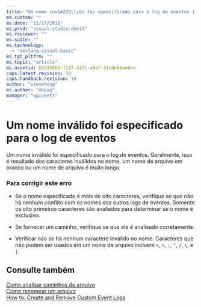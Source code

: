 ```yaml
---
title: "Um nome inv&#225;lido foi especificado para o log de eventos | Microsoft Docs"
ms.custom: ""
ms.date: "11/17/2016"
ms.prod: "visual-studio-dev14"
ms.reviewer: ""
ms.suite: ""
ms.technology: 
  - "devlang-visual-basic"
ms.tgt_pltfrm: ""
ms.topic: "article"
ms.assetid: b1b158bd-f13f-4371-a8af-31c0e86ae6be
caps.latest.revision: 10
caps.handback.revision: 10
author: "stevehoag"
ms.author: "shoag"
manager: "wpickett"
---
```

# Um nome inv&#225;lido foi especificado para o log de eventos
Um nome inválido foi especificado para o log de eventos. Geralmente, isso é resultado dos caracteres inválidos no nome, um nome de arquivo em branco ou um nome de arquivo é muito longo.  
  
### Para corrigir este erro  
  
-   Se o nome especificado é mais de oito caracteres, verifique se que não há nenhum conflito com os nomes dos outros logs de eventos. Somente os oito primeiros caracteres são avaliados para determinar se o nome é exclusivo.  
  
-   Se fornecer um caminho, verifique se que ele é analisado corretamente.  
  
-   Verificar não se há nenhum caractere inválido no nome. Caracteres que não podem ser usados em um nome de arquivo incluem `<`, `>`, `:`, `"`, `/`, `\`, e `|`.  
  
## Consulte também  
 [Como analisar caminhos de arquivo](../../visual-basic/developing-apps/programming/drives-directories-files/how-to-parse-file-paths.md)   
 [Como renomear um arquivo](../Topic/How%20to:%20Rename%20a%20File%20in%20Visual%20Basic.md)   
 [How to: Create and Remove Custom Event Logs](http://msdn.microsoft.com/pt-br/af9b7da0-80c7-46ac-b7f7-897063ddd503)